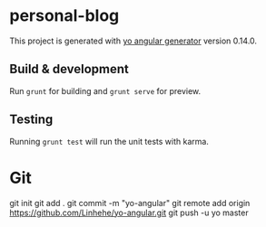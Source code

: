 # personal-blog

This project is generated with [yo angular generator](https://github.com/yeoman/generator-angular)
version 0.14.0.

## Build & development

Run `grunt` for building and `grunt serve` for preview.

## Testing

Running `grunt test` will run the unit tests with karma.

# Git

git init
git add .
git commit -m "yo-angular"
git remote add origin https://github.com/Linhehe/yo-angular.git
git push -u yo master
